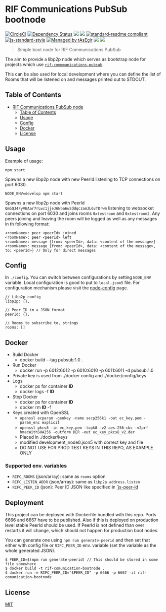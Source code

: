 # RIF Communications PubSub bootnode

[![CircleCI](https://flat.badgen.net/circleci/github/rsksmart/rif-communications-pubsub-node/master)](https://circleci.com/gh/rsksmart/rif-communications-pubsub-node/)
[![Dependency Status](https://david-dm.org/rsksmart/rif-communications-pubsub-node.svg?style=flat-square)](https://david-dm.org/rsksmart/rif-communications-pubsub-node)
[![](https://img.shields.io/badge/made%20by-IOVLabs-blue.svg?style=flat-square)](http://iovlabs.org)
[![](https://img.shields.io/badge/project-RIF%20Storage-blue.svg?style=flat-square)](https://www.rifos.org/)
[![standard-readme compliant](https://img.shields.io/badge/standard--readme-OK-brightgreen.svg?style=flat-square)](https://github.com/RichardLitt/standard-readme)
[![js-standard-style](https://img.shields.io/badge/code%20style-standard-brightgreen.svg?style=flat-square)](https://github.com/feross/standard)
[![Managed by tAsEgir](https://img.shields.io/badge/%20managed%20by-tasegir-brightgreen?style=flat-square)](https://github.com/auhau/tasegir)
![](https://img.shields.io/badge/npm-%3E%3D6.0.0-orange.svg?style=flat-square)
![](https://img.shields.io/badge/Node.js-%3E%3D10.0.0-orange.svg?style=flat-square)

> Simple boot node for RIF Communications PubSub

The aim to provide a libp2p node which serves as bootstrap node for projects which use [`rif-commmunications-pubsub`](https://github.com/rsksmart/rif-communications-pubsub). 

This can be also used for local development where you can define the list of Rooms that will be listened on and messages printed out to STDOUT.

## Table of Contents

- [RIF Communications PubSub node](#rif-communications-pubsub-node)
  - [Table of Contents](#table-of-contents)
  - [Usage](#usage)
  - [Config](#config)
  - [Docker](#docker)
  - [License](#license)

## Usage

Example of usage:

```
npm start
```

Spawns a new libp2p node with new PeerId listening to TCP connections on port 6030.

```
NODE_ENV=develop npm start
```

Spawns a new libp2p node with PeerId `QmbQJ4FyVBAar7rLwc1jjeJ6Nba6w2ddqczamJL6vTDrwm` listening to websocket connections on port 6030 and joins rooms `0xtestroom` and `0xtestroom2`. Any peers joining and leaving the room will be logged as well as any messages in th following format:

```
<roomName>: peer <peerId> joined
<roomName>: peer <peerId> left
<roomName>: message {from: <peerId>, data: <content of the message>}
<roomName>: message {from: <peerId>, data: <content of the message>, to: <peerId>} // Only for direct messages
```

## Config

In `./config`. You can switch between configurations by setting `NODE_ENV` variable. Local configuration is good to put to `local.json5` file. For configuration mechanism please visit the [node-config](https://github.com/lorenwest/node-config/) page.

```JSON5
// Libp2p config
libp2p: {},

// Peer ID in a JSON format
peerId: {},

// Rooms to subscribe to, strings
rooms: []
```

## Docker
* Build Docker
  * docker build --tag pubsub:1.0 .
* Run Docker
    * docker run -p 6012:6012 -p 6010:6010 -p 6011:6011 -d pubsub:1.0
* Private key is used from ./docker config and ./docker/config/keys
* Logs
    * docker ps for container **ID**
    * docker logs -f **ID**
* Stop Docker
    * docker ps for container **ID**
    * docker rm **ID** -f
* Keys created with OpenSSL
  * `openssl ecparam -genkey -name secp256k1 -out ec_key.pem -param_enc explicit`
  * `openssl pkcs8 -in ec_key.pem -topk8 -v2 aes-256-cbc -v2prf hmacWithSHA256 -outform DER -out ec_key_pkcs8_v2.der`
  * Placed in ./docker/keys
  * modified development_node0.json5 with correct key and file
  * DO NOT USE FOR PROD TEST KEYS IN THIS REPO, AS EXAMPLE ONLY
### Supported env. variables

 - `RIFC_ROOMS` (json/array): same as `rooms` option
 - `RIFC_LISTEN_ADDR` (json/array): same as `libp2p.address.listen`
 - `RIFC_PEER_ID` (json): Peer ID JSON like specified in [`js-peer-id](https://github.com/libp2p/js-peer-id#createfromjsonobj)

## Deployment

This project can be deployed with Dockerfile bundled with this repo. Ports 6666 and 6667 have to be published.
Also if this is deployed on production level stable PeerId should be used. If PeerId is not defined than over restarts it 
will change, which should not happen for production boot nodes. 

You can generate one using `npm run generate-peerid` and then set that either with config file or `RIFC_PEER_ID` env. variable (set the variable as the whole generated JSON).

```
$ PEER_ID=$(npm run generate-peerid) // This should be stored in some file somewhere
$ docker build -t rif-comunication-bootnode .  
$ docker run -e RIFC_PEER_ID="$PEER_ID" -p 6666 -p 6667 -it rif-comunication-bootnode  
```

## License

[MIT](./LICENSE)
